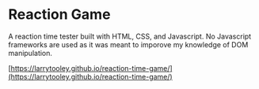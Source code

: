 # Reaction Game

A reaction time tester built with HTML, CSS, and Javascript. No Javascript frameworks are used as it was meant to imporove my knowledge of DOM manipulation.

[https://larrytooley.github.io/reaction-time-game/](https://larrytooley.github.io/reaction-time-game/)
